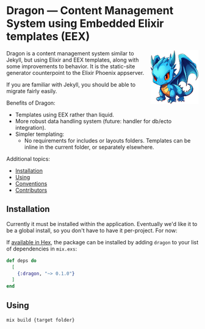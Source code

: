 # Dragon — Content Management System using Embedded Elixir templates (EEX)

<div style="float: right; width: 25%; margin-left: 1rem;">
<img src="doc/dragon-w500.webp" alt="Dragon Mascot">
</div>

Dragon is a content management system similar to Jekyll, but using Elixir and
EEX templates, along with some improvements to behavior. It is the static-site
generator counterpoint to the Elixir Phoenix appserver.

If you are familiar with Jekyll, you should be able to migrate fairly easily.

Benefits of Dragon:

* Templates using EEX rather than liquid.
* More robust data handling system (future: handler for db/ecto integration).
* Simpler templating:
  - No requirements for includes or layouts folders. Templates can be inline
    in the current folder, or separately elsewhere.

Additional topics:

* [Installation](#Installation)
* [Using](#Using)
* [Conventions](doc/conventions.md)
* [Contributors](doc/contributors.md)

## Installation

Currently it must be installed within the application. Eventually we'd like it to
be a global install, so you don't have to have it per-project. For now:

If [available in Hex](https://hex.pm/docs/publish), the package can be installed
by adding `dragon` to your list of dependencies in `mix.exs`:

```elixir
def deps do
  [
    {:dragon, "~> 0.1.0"}
  ]
end
```

## Using

```
mix build {target folder}
```
